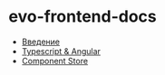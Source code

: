 # evo-frontend-docs

* [Введение](./codestyle/intro.md)
* [Typescript &amp; Angular](./codestyle/codestyle-ts-ng.md)
* [Component Store](./codestyle/component-store.md)
